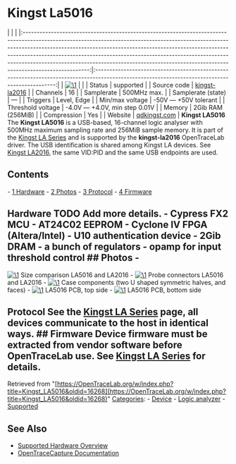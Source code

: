 # Kingst La5016

| | | |:-----------------------------------------------------------------------------------------------------------------------------------------------------------------------------------------------------------------------------------------------------------------------------------------------------------------------------------------------------------------------------------------------------------------------------:|:----------------------------------------------------------------------------------------------------------------------------------------------:| | [![\1](../../assets/hardware/general/\2)](./File:Kingst-la5016-mugshot.png.html) | | | Status | supported | | Source code | [kingst-la2016](http://github.com/OpenTraceLab/?p=OpenTraceCapture.git;a=tree;f=src/hardware/kingst-la2016) | | Channels | 16 | | Samplerate | 500MHz max. | | Samplerate (state) | — | | Triggers | Level, Edge | | Min/max voltage | -50V — +50V tolerant | | Threshold voltage | -4.0V — +4.0V, min step 0.01V | | Memory | 2Gib RAM (256MiB) | | Compression | Yes | | Website | [qdkingst.com](http://www.qdkingst.com/en) | **Kingst LA5016** The **Kingst LA5016** is a USB-based, 16-channel logic analyser with 500MHz maximum sampling rate and 256MiB sample memory. It is part of the [Kingst LA Series](Kingst_LA_Series.html "Kingst LA Series") and is supported by the **kingst-la2016** OpenTraceLab driver. The USB identification is shared among Kingst LA devices. See [Kingst LA2016](Kingst_LA2016.html "Kingst LA2016"), the same VID:PID and the same USB endpoints are used. 
## Contents 
\- [1 Hardware](Kingst_LA5016.html#Hardware) \- [2 Photos](Kingst_LA5016.html#Photos) \- [3 Protocol](Kingst_LA5016.html#Protocol) \- [4 Firmware](Kingst_LA5016.html#Firmware) 
## Hardware TODO Add more details. \- Cypress FX2 MCU \- AT24C02 EEPROM \- Cyclone IV FPGA (Altera/Intel) \- U10 authentication device \- 2Gib DRAM \- a bunch of regulators \- opamp for input threshold control ## Photos \- 
[![\1](../../assets/hardware/general/\2)](./File:Kingst-la5016-size-compared.png.html)
Size comparison LA5016 and LA2016
\- 
[![\1](../../assets/hardware/general/\2)](./File:Kingst-la5016-connectors.png.html)
Probe connectors LA5016 and LA2016
\- 
[![\1](../../assets/hardware/general/\2)](./File:Kingst-la5016-case-open.png.html)
Case components (two U shaped symmetric halves, and faces)
\- 
[![\1](../../assets/hardware/general/\2)](./File:Kingst-la5016-pcb-top.png.html)
LA5016 PCB, top side
\- 
[![\1](../../assets/hardware/general/\2)](./File:Kingst-la5016-pcb-bottom.png.html)
LA5016 PCB, bottom side
## Protocol See the [Kingst LA Series](Kingst_LA_Series.html "Kingst LA Series") page, all devices communicate to the host in identical ways. ## Firmware Device firmware must be extracted from vendor software before OpenTraceLab use. See [Kingst LA Series](Kingst_LA_Series.html "Kingst LA Series") for details. 
Retrieved from "[https://OpenTraceLab.org/w/index.php?title=Kingst_LA5016&oldid=16268](https://OpenTraceLab.org/w/index.php?title=Kingst_LA5016&oldid=16268)" 
[Categories](specialcategories-specialcategories.md): \- [Device](./Category:Device.html "Category:Device") \- [Logic analyzer](./Category:Logic_analyzer.html "Category:Logic analyzer") \- [Supported](./Category:Supported.html "Category:Supported")

## See Also
- [Supported Hardware Overview](../supported-hardware.md)
- [OpenTraceCapture Documentation](../../opentracecapture/overview.md)
